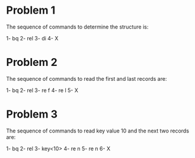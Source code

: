 # Problem 1

The sequence of commands to determine the structure is:

1- bq
2- rel<ABC>
3- di
4- X

# Problem 2

The sequence of commands to read the first and last records are:

1- bq
2- rel<XYZ>
3- re f
4- re l
5- X

# Problem 3

The sequence of commands to read key value 10 and the next two records are:

1- bq
2- rel<XYZ>
3- key<10>
4- re n
5- re n
6- X

